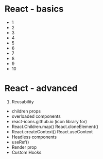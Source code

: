 # React - basics

- 1
- 2
- 3
- 4
- 5
- 6
- 7
- 8
- 9
- 10

# React - advanced

1. Reusability
  - children props
  - overloaded components
  - react-icons.github.io (icon library for)
  - React.Children.map() React.cloneElement()
  - React.createContext() React.useContext
  - Headless components
  - useRef()
  - Render prop
  - Custom Hooks